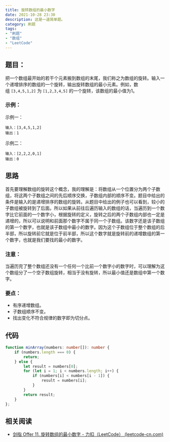 ```yaml
---
title: 旋转数组的最小数字
date: 2021-10-28 23:30
description: 这是一道简单题。
category: 刷题
tags:
- "刷题"
- "数组"
- "LeetCode"
---
```

## 题目：

把一个数组最开始的若干个元素搬到数组的末尾，我们称之为数组的旋转。输入一个递增排序的数组的一个旋转，输出旋转数组的最小元素。例如，数组 `[3,4,5,1,2]` 为 `[1,2,3,4,5]` 的一个旋转，该数组的最小值为1。

### 示例：

示例一：  

```
输入：[3,4,5,1,2]
输出：1
```

示例二：  

```
输入：[2,2,2,0,1]
输出：0
```

## 思路

首先要理解数组的旋转这个概念，我的理解是：将数组从一个位置分为两个子数组，将这两个子数组之间的先后顺序交换，子数组内部的顺序不变。题目中给出的条件是输入的是递增排序的数组的旋转。从题目中给出的例子也可以看到，较小的子数组被旋转到了后面。所以如果从前往后遍历输入的数组的话，当遍历到一个数字比它前面的一个数字小，根据旋转的定义，旋转之后的两个子数组内部也一定是递增的，所以可以说明和前面那个数字不属于同一个子数组。该数字还是该子数组的第一个数字，也就是该子数组中最小的数字。因为这个子数组位于整个数组的后半部，所以旋转前它就是位于前半部，所以这个数字就是旋转前的递增数组的第一个数字，也就是我们要找的最小的数字。

### 注意：

当遍历完了整个数组还没有一个任何一个比前一个数字小的数字时，可以理解为这个数组分了一个空子数组旋转，相当于没有旋转，所以最小值还是数组中第一个数字。

### 要点：

* 有序递增数组。
* 子数组顺序不变。
* 找出变化不符合规律的数字即为切分点。


## 代码
```typescript
function minArray(numbers: number[]): number {
    if (numbers.length === 0) {
        return;
    } else {
        let result = numbers[0];
        for (let i = 1; i < numbers.length; i++) {
            if (numbers[i] < numbers[i - 1]) {
                result = numbers[i];
            }
        }
        return result;
    }
};
```

## 相关阅读

* [剑指 Offer 11. 旋转数组的最小数字 - 力扣（LeetCode） (leetcode-cn.com)](https://leetcode-cn.com/problems/xuan-zhuan-shu-zu-de-zui-xiao-shu-zi-lcof/)

